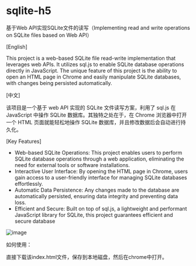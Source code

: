 # sqlite-h5
基于Web API实现SQLite文件的读写（Implementing read and write operations on SQLite files based on Web API）

[English]

This project is a web-based SQLite file read-write implementation that leverages web APIs. It utilizes sql.js to enable SQLite database operations directly in JavaScript. The unique feature of this project is the ability to open an HTML page in Chrome and easily manipulate SQLite databases, with changes being persisted automatically.

[中文]

该项目是一个基于 web API 实现的 SQLite 文件读写方案，利用了 sql.js 在 JavaScript 中操作 SQLite 数据库。其独特之处在于，在 Chrome 浏览器中打开一个 HTML 页面就能轻松地操作 SQLite 数据库，并且修改数据后会自动进行持久化。

[Key Features]
- Web-based SQLite Operations: This project enables users to perform SQLite database operations through a web application, eliminating the need for external tools or software installations.
- Interactive User Interface: By opening the HTML page in Chrome, users gain access to a user-friendly interface for managing SQLite databases effortlessly.
- Automatic Data Persistence: Any changes made to the database are automatically persisted, ensuring data integrity and preventing data loss.
- Efficient and Secure: Built on top of sql.js, a lightweight and performant JavaScript library for SQLite, this project guarantees efficient and secure database


![image](https://github.com/topcss/sqlite-h5/assets/2252451/feb3432e-13f5-4b40-bc5f-47ec04f67788)

如何使用：

直接下载该index.html文件，保存到本地磁盘，然后在chrome中打开。
